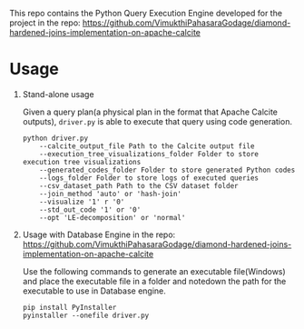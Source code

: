 This repo contains the Python Query Execution Engine developed for the project in the repo: https://github.com/VimukthiPahasaraGodage/diamond-hardened-joins-implementation-on-apache-calcite

# Usage

1. Stand-alone usage

    Given a query plan(a physical plan in the format that Apache Calcite outputs), ```driver.py``` is able to execute that query using code generation.
    
    ```
    python driver.py
        --calcite_output_file Path to the Calcite output file
        --execution_tree_visualizations_folder Folder to store execution tree visualizations
        --generated_codes_folder Folder to store generated Python codes
        --logs_folder Folder to store logs of executed queries
        --csv_dataset_path Path to the CSV dataset folder
        --join_method 'auto' or 'hash-join'
        --visualize '1' r '0'
        --std_out_code '1' or '0'
        --opt 'LE-decomposition' or 'normal'
    ```
2. Usage with Database Engine in the repo: https://github.com/VimukthiPahasaraGodage/diamond-hardened-joins-implementation-on-apache-calcite

    Use the following commands to generate an executable file(Windows) and place the executable file in a folder and notedown the path for the executable to use in Database engine.

    ```
    pip install PyInstaller
   pyinstaller --onefile driver.py
   ```

